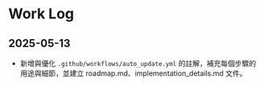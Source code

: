 # Work Log

## 2025-05-13
- 新增與優化 `.github/workflows/auto_update.yml` 的註解，補充每個步驟的用途與細節，並建立 roadmap.md、implementation_details.md 文件。
